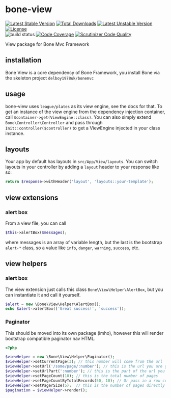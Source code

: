 # bone-view
[![Latest Stable Version](https://poser.pugx.org/delboy1978uk/bone-view/v/stable)](https://packagist.org/packages/delboy1978uk/bone-view) [![Total Downloads](https://poser.pugx.org/delboy1978uk/bone/downloads)](https://packagist.org/packages/delboy1978uk/bone) [![Latest Unstable Version](https://poser.pugx.org/delboy1978uk/bone-view/v/unstable)](https://packagist.org/packages/delboy1978uk/bone-view) [![License](https://poser.pugx.org/delboy1978uk/bone-view/license)](https://packagist.org/packages/delboy1978uk/bone-view)<br />
![build status](https://github.com/delboy1978uk/bone-router/actions/workflows/master.yml/badge.svg) [![Code Coverage](https://scrutinizer-ci.com/g/delboy1978uk/bone-view/badges/coverage.png?b=master)](https://scrutinizer-ci.com/g/delboy1978uk/bone-view/?branch=master) [![Scrutinizer Code Quality](https://scrutinizer-ci.com/g/delboy1978uk/bone-view/badges/quality-score.png?b=master)](https://scrutinizer-ci.com/g/delboy1978uk/bone-view/?branch=master)<br />

View package for Bone Mvc Framework
## installation
Bone View is a core dependency of Bone Framework, you install Bone via the skeleton project `delboy1978uk/bonemvc`
## usage
bone-view uses `league/plates` as its view engine, see the docs for that. To get an instance of the view engine from
the dependency injection container, call `$container->get(ViewEngine::class)`. You can also simply extend `Bone\Controller\Controller`
and pass through `Init::controller($controller)` to get a ViewEngine injected in your class instance.
## layouts
Your app by default has layouts in `src/App/View/layouts`. You can switch layouts in your controller by adding a 
`layout` header to your response like so:
```php
return $response->withHeader('layout', 'layouts::your-template');
```
## view extensions
### alert box
From a view file, you can call 
```php
$this->alertBox($messages);
```
 where messages is an array of variable length, but the last 
is the bootstrap `alert-*` class, so a value like `info`, `danger`, `warning`, `success`, etc.
## view helpers
### alert box
The view extension just calls this class `Bone\View\Helper\AlertBox`, but you can instantiate it and call it yourself.
```php
$alert = new \Bone\View\Helper\AlertBox();
echo $alert->alertBox(['Great success!', 'success']);
```
### Paginator
This should be moved into its own package (imho), however this will render bootstrap compatible paginator nav HTML.
```php
<?php

$viewHelper = new \Bone\View\Helper\Paginator();
$viewHelper->setCurrentPage(3); // this number will come from the url
$viewHelper->setUrl('/some/page/:number'); // this is the url you are generating
$viewHelper->setUrlPart(':number'); // this is the part of the url you will replace with the page number
$viewHelper->setPageCount(10); // this is the total number of pages
$viewHelper->setPageCountByTotalRecords(50, 10); // Or pass in a row count and num per page to set page count
$viewHelper->setPagerSize(5);  // this is the number of pages directly clickable in the generated pager
$pagination = $viewHelper->render();
``` 
